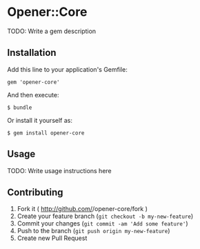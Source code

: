 # Opener::Core

TODO: Write a gem description

## Installation

Add this line to your application's Gemfile:

    gem 'opener-core'

And then execute:

    $ bundle

Or install it yourself as:

    $ gem install opener-core

## Usage

TODO: Write usage instructions here

## Contributing

1. Fork it ( http://github.com/<my-github-username>/opener-core/fork )
2. Create your feature branch (`git checkout -b my-new-feature`)
3. Commit your changes (`git commit -am 'Add some feature'`)
4. Push to the branch (`git push origin my-new-feature`)
5. Create new Pull Request
